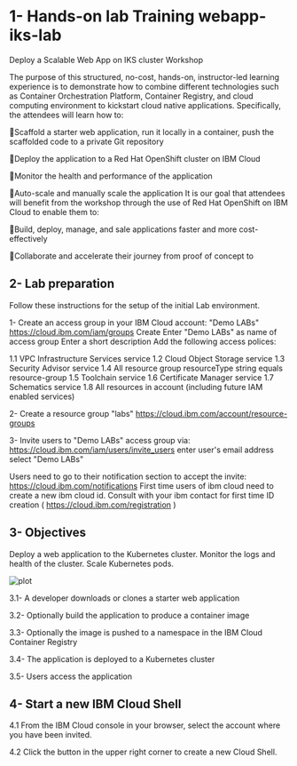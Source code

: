 # 1- Hands-on lab Training webapp-iks-lab

Deploy a Scalable Web App on IKS cluster Workshop 

The purpose of this structured, no-cost, hands-on, instructor-led learning 
experience is to demonstrate how to combine different technologies such 
as Container Orchestration Platform, Container Registry, and cloud 
computing environment to kickstart cloud native applications. Specifically, 
the attendees will learn how to: 

Scaffold a starter web application, run it locally in a container, push the 
scaffolded code to a private Git repository

Deploy the application to a Red Hat OpenShift cluster on IBM Cloud

Monitor the health and performance of the application 

Auto-scale and manually scale the application
It is our goal that attendees will benefit from the workshop through the use of
Red Hat OpenShift on IBM Cloud to enable them to:

Build, deploy, manage, and sale applications faster and more cost-
effectively

Collaborate and accelerate their journey from proof of concept to 


## 2- Lab preparation
Follow these instructions for the setup of the initial Lab environment.

1- Create an access group in your IBM Cloud account: "Demo LABs"
https://cloud.ibm.com/iam/groups
Create
Enter "Demo LABs" as name of access group
Enter a short description
Add the following access polices:
	
1.1 VPC Infrastructure Services service
1.2 Cloud Object Storage service
1.3 Security Advisor service
1.4 All resource group
    resourceType string equals resource-group
1.5 Toolchain service
1.6 Certificate Manager service
1.7 Schematics service
1.8 All resources in account (including future IAM enabled services)

2- Create a resource group "labs"
https://cloud.ibm.com/account/resource-groups

3- Invite users to "Demo LABs" access group via:
https://cloud.ibm.com/iam/users/invite_users
enter user's email address
select "Demo LABs"

Users need to go to their notification section to accept the invite:
https://cloud.ibm.com/notifications
First time users of ibm cloud need to create a new ibm cloud id. Consult with your ibm contact for first time ID creation ( https://cloud.ibm.com/registration ) 


## 3- Objectives

Deploy a web application to the Kubernetes cluster.
Monitor the logs and health of the cluster.
Scale Kubernetes pods.


![plot](https://github.com/bkoohi/webapp-iks-lab/blob/main/images/Screen%20Shot%202022-04-01%20at%2011.49.40%20AM.png)

3.1- A developer downloads or clones a starter web application

3.2- Optionally build the application to produce a container image

3.3- Optionally the image is pushed to a namespace in the IBM Cloud Container Registry

3.4- The application is deployed to a Kubernetes cluster

3.5- Users access the application


## 4- Start a new IBM Cloud Shell
4.1 From the IBM Cloud console in your browser, select the account where you have been invited.

4.2 Click the button in the upper right corner to create a new Cloud Shell.

